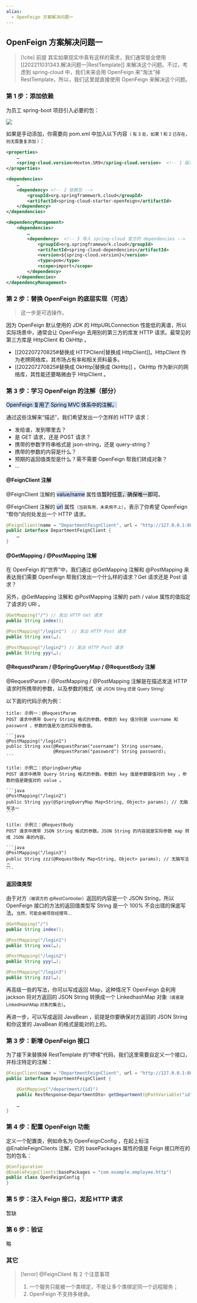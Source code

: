 ```yaml
---
alias: 
  - OpenFeign 方案解决问题一
---
```


## OpenFeign 方案解决问题一

> [!cite] 前提
> 其实如果现实中真有这样的需求，我们通常是会使用 [[202211031343.解决问题一|RestTemplate]] 来解决这个问题。不过，考虑到 spring-cloud 中，我们未来会用 OpenFeign 来“淘汰”掉 RestTemplate，所以，我们这里就直接使用 OpenFeign 来解决这个问题。

### 第 1 步：添加依赖

为员工 spring-boot 项目引入必要的包：

![](https://woniumd.oss-cn-hangzhou.aliyuncs.com/java/hemiao/20220922072853.png)

如果是手动添加，你需要向 pom.xml 中加入以下内容<small>（ 有 3 处，如果 1 和 2 已存在，则无需重复添加 ）</small>：

```xml
<properties>  
    …
    <spring-cloud.version>Hoxton.SR9</spring-cloud.version>  <!-- 1 版本号定义 -->
</properties>

<dependencies>
    …
    <dependency> <!-- 2 依赖包 -->
        <groupId>org.springframework.cloud</groupId>  
        <artifactId>spring-cloud-starter-openfeign</artifactId>  
    </dependency>
</dependencies>

<dependencyManagement>  
    <dependencies>
        …
        <dependency>  <!-- 3 导入 spring-cloud 官方的 dependencies -->
            <groupId>org.springframework.cloud</groupId>  
            <artifactId>spring-cloud-dependencies</artifactId>  
            <version>${spring-cloud.version}</version>  
            <type>pom</type>  
            <scope>import</scope>  
        </dependency>
    </dependencies>
</dependencyManagement>  
```

### 第 2 步：替换 OpenFeign 的底层实现（可选）

> 这一步是可选操作。

因为 OpenFeign 默认使用的 JDK 的 HttpURLConnection 性能低的离谱，所以实际场景中，通常会让 OpenFeign 去用别的第三方的库发 HTTP 请求。最常见的第三方库是 HttpClient 和 OkHttp 。

- [[202207270825#替换成 HTTPClient|替换成 HttpClient]]。HttpClient 作为老牌网络库，其市场占有率和相关资料最多。
- [[202207270825#替换成 OkHttp|替换成 OkHttp]] 。OkHttp 作为新兴的网络库，其性能还要略微由于 HttpClient 。

### 第 3 步：学习 OpenFeign 的注解（部分）

<mark style="background: #ADCCFFA6;">OpenFeign 复用了 Spring MVC 体系中的注解。</mark>

通过这些注解来“描述”，我们希望发出一个怎样的 HTTP 请求：

- 发给谁，发到哪里去？
- 是 GET 请求，还是 POST 请求？
- 携带的参数字符串格式是 json-string，还是 query-string？
- 携带的参数的内容是什么？
- 预期的返回值类型是什么？需不需要 OpenFeign 帮我们转成对象？
- …

#### @FeignClient 注解

@FeignClient 注解的 <mark style="background: #ADCCFFA6;">value/name</mark> 属性值<mark style="background: #CACFD9A6;">暂时任意，确保唯一即可</mark>。

@FeignClient 注解的 <mark style="background: #ADCCFFA6;">url</mark> 属性<small>（当前有用，未来用不上）</small>，表示了你希望 OpenFeign “帮你”向何处发出一个 HTTP 请求。

```java
@FeignClient(name = "DepartmentFeignClient", url = "http://127.0.0.1:8080")  
public interface DepartmentFeignClient {
    …
}
```


#### @GetMapping / @PostMapping 注解

在 OpenFeign 的“世界”中，我们通过 @GetMapping 注解和 @PostMapping 来表达我们需要 OpenFeign 帮我们发出一个什么样的请求？Get 请求还是 Post 请求？

另外，@GetMapping 注解和 @PostMapping 注解的 path / value 属性的值指定了请求的 URI 。

```java
@GetMapping("/") // 发出 HTTP Get 请求
public String index();

@PostMapping("/login1")  // 发出 HTTP Post 请求
public String xxx(…);

@PostMapping("/login2") // 发出 HTTP Post 请求
public String yyy(…);
```

#### @RequestParam / @SpringQueryMap / @RequestBody 注解

@RequestParam / @PostMapping / @PostMapping 注解是在描述发送 HTTP 请求时所携带的参数，以及参数的格式<small>（是 JSON Sting 还是 Query String）</small>

以下面的代码示例为例：

````ad-cite
title: 示例一：@RequestParam
POST 请求中携带 Query String 格式的参数。参数的 key 值分别是 username 和 password ，参数的值是方法的实际参数值。

```java
@PostMapping("/login1")
public String xxx(@RequestParam("username") String username, 
                  @RequestParam("password") String password);
```
````

````ad-cite
title: 示例二：@SpringQueryMap
POST 请求中携带 Query String 格式的参数。参数的 key 值是参数键值对的 key ，参数的值是键值对的 value 。

```java
@PostMapping("/login2") 
public String yyy(@SpringQueryMap Map<String, Object> params); // 无脑写法一
```
````

````ad-cite
title: 示例三：@RequestBody
POST 请求中携带 JSON String 格式的参数。JSON String 的内容就是实际参数 map 转成 JSON 串的内容。

```java
@PostMapping("/login3") 
public String zzz(@RequestBody Map<String, Object> params); // 无脑写法二
```
````

#### 返回值类型

由于对方<small>（被调方的 @RestController）</small>返回的内容是一个 JSON String，所以 OpenFeign 接口的方法的返回值类型写 String 是一个 100% 不会出错的保底写法。<small>当然，可能会被项目经理骂…</small>

```java
@GetMapping("/") 
public String index();

@PostMapping("/login1")
public String xxx(…);

@PostMapping("/login2")
public String yyy(…);

@PostMapping("/login3")
public String zzz(…);
```

再高级一些的写法，你可以写成返回 Map，这种情况下 OpenFeign 会利用 jackson 将对方返回的 JSON String 转换成一个 LinkedhashMap 对象<small>（或者是 LinkedHashMap 对象的集合）</small>。

再进一步，可以写成返回 JavaBean ，前提是你要确保对方返回的 JSON String 和你这里的 JavaBean 的格式是能对的上的。

### 第 3 步：新增 OpenFeign 接口

为了接下来替换掉 RestTemplate 的"啰嗦"代码，我们这里需要自定义一个接口，并标注特定的注解：

```java
@FeignClient(name = "DepartmentFeignClient", url = "http://127.0.0.1:8080")  
public interface DepartmentFeignClient {  

    @GetMapping("/department/{id}")  
    public RestResponse<DepartmentDto> getDepartment(@PathVariable("id") Long id);  

    … 
}
```

### 第 4 步：配置 OpenFeign 功能

定义一个配置类，例如命名为 OpenFeignConfig ，在起上标注 @EnableFeignClients 注解，它的 basePackages 属性的值是 Feign 接口所在的包的包名：

```java
@Configuration  
@EnableFeignClients(basePackages = "com.example.employee.http")  
public class OpenFeignConfig {  
}
```


### 第 5 步：注入 Feign 接口，发起 HTTP 请求

暂缺


### 第 6 步：验证

略

### 其它


> [!error] @FeignClient 有 2 个注意事项
> 1.  一个服务只能被一个类绑定，不能让多个类绑定同一个远程服务；
> 2. OpenFeign 不支持多继承。

